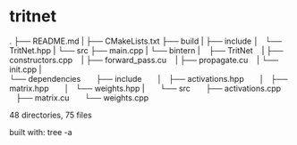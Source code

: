 # tritnet
.
├── README.md
|
├── CMakeLists.txt
├── build
|
├── include
│   └── TritNet.hpp
|
└── src
    ├── main.cpp
    |
    └── bintern
        |
        ├── TritNet
        |   ├── constructors.cpp
        |   ├── forward_pass.cu
        |   ├── propagate.cu
        |   └── init.cpp
        |    
        └── dependencies
            ├── include
            │   ├── activations.hpp
            │   ├── matrix.hpp
            │   └── weights.hpp
            |
            └── src
                ├── activations.cpp
                ├── matrix.cu
                └── weights.cpp
    

48 directories, 75 files

built with:
tree -a